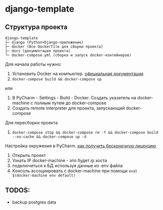 # django-template

## Структура проекта

```
django-template
├─ django (Python+Django-приложение)
├─ docker (Все Dockerfile для сборки проекта)
├─ docs (документация проекта)
└─ docker-compose.yml (сборка и запуск docker-контейнеров)
```

Для начала работы нужно:
1. Установить Docker на компьютер. [официальная документация](https://docs.docker.com)
2. `docker-compose build && docker-compose up`

или

1. В PyCharm - Settings - Build - Docker. Создать указатель на docker-machine с полным путем до docker-compose
2. Создать remote interpreter для проекта, запускающий docker-compose

Для пересборки проекта
1. `docker-compose stop && docker-compose rm -f && docker-compose build --no-cache && docker-compose up -d`

Настройка окружения в PyCharm. [как получить бесконечную лицензию](https://vk.com/@maxstern-getting-rid-of-jetbrains-license-crap-forever)
1. Открыть проект
2. Узнать IP docker-machine - это будет ip хоста
3. подключиться к БД используя данные из .env файла
4. Консоль ассоциировать c docker-machine при помощи `eval $(docker-machine env default)`

## TODOS:
- backup postgres data
